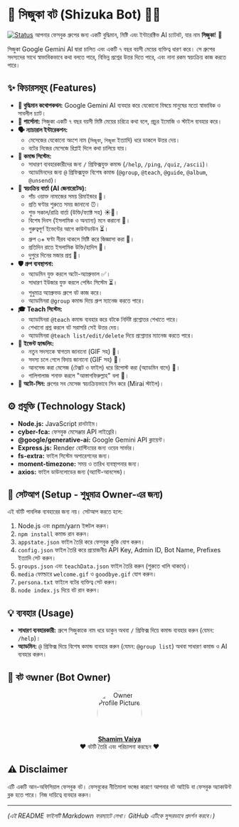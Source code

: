 # 🌸 সিজুকা বট (Shizuka Bot) 🤖💬

[![Status](https://img.shields.io/badge/Status-Active-brightgreen)](https://render.com/) আপনার ফেসবুক গ্রুপের জন্য একটি বুদ্ধিমান, মিষ্টি এবং ইন্টারেক্টিভ AI চ্যাটবট, যার নাম **সিজুকা**! 💖

সিজুকা Google Gemini AI দ্বারা চালিত এবং একটি ৭ বছর বয়সী মেয়ের ব্যক্তিত্ব ধারণ করে। সে গ্রুপের সদস্যদের সাথে স্বাভাবিকভাবে কথা বলতে পারে, বিভিন্ন প্রশ্নের উত্তর দিতে পারে, এবং নানা রকম স্বয়ংক্রিয় কাজ করতে পারে।

## ✨ ফিচারসমূহ (Features)

* **🧠 বুদ্ধিমান কথোপকথন:** Google Gemini AI ব্যবহার করে যেকোনো বিষয়ে মানুষের মতো স্বাভাবিক ও সাবলীল চ্যাট।
* **👧 পার্সোনা:** সিজুকা একটি ৭ বছর বয়সী মিষ্টি মেয়ের চরিত্রে কথা বলে, প্রচুর ইমোজি ও স্টাইল ব্যবহার করে।
* **🗣️ ন্যাচারাল ইন্টারেকশন:**
    * মেসেজের যেকোনো অংশে নাম (`সিজুকা`, `শিজুকা` ইত্যাদি) ধরে ডাকলে উত্তর দেয়।
    * বটের নিজের মেসেজে রিপ্লাই দিলে কথা চালিয়ে যায়।
* **📜 কমান্ড সিস্টেম:**
    * সাধারণ ব্যবহারকারীদের জন্য `/` প্রিফিক্সযুক্ত কমান্ড (`/help`, `/ping`, `/quiz`, `/ascii`)।
    * অ্যাডমিনদের জন্য `@` প্রিফিক্সযুক্ত বিশেষ কমান্ড (`@group`, `@teach`, `@guide`, `@album`, `@unsend`)।
* **📅 স্বয়ংক্রিয় বার্তা (AI জেনারেটেড):**
    * পাঁচ ওয়াক্ত নামাজের সময় রিমাইন্ডার 🕌।
    * প্রতি ঘণ্টার শুরুতে সময় জানানো ⏰।
    * শুভ সকাল/রাত্রি বার্তা (উক্তি/ফ্যাক্ট সহ) ☀️🌙।
    * বিশেষ দিবস (ইসলামিক ও অন্যান্য) মনে করানো 🎉।
    * গুরুত্বপূর্ণ ইভেন্টের আগে কাউন্টডাউন ⏳।
    * গ্রুপ ৩+ ঘণ্টা নীরব থাকলে মিষ্টি করে জিজ্ঞাসা করা 🤫।
    * প্রতিদিন রাতে ইসলামিক উক্তি/হাদিস 📜।
    * দুপুরে দিনের মজার প্রশ্ন 🤔।
* **🛡️ গ্রুপ ব্যবস্থাপনা:**
    * অ্যাডমিন যুক্ত করলে অটো-অ্যাপ্রুভাল ✅।
    * সাধারণ ইউজার যুক্ত করলে পেন্ডিং সিস্টেম ⏳।
    * শুধুমাত্র অ্যাপ্রুভড গ্রুপে বট কাজ করে।
    * অ্যাডমিনরা `@group` কমান্ড দিয়ে গ্রুপ ম্যানেজ করতে পারে।
* **🎓 Teach সিস্টেম:**
    * অ্যাডমিনরা `@teach` কমান্ড ব্যবহার করে বটকে নির্দিষ্ট প্রশ্নোত্তর শেখাতে পারে।
    * শেখানো প্রশ্ন করলে বট সরাসরি সেই উত্তর দেয়।
    * অ্যাডমিনরা `@teach list/edit/delete` দিয়ে প্রশ্নোত্তর ম্যানেজ করতে পারে।
* **📝 ইভেন্ট হ্যান্ডলিং:**
    * নতুন সদস্যকে স্বাগতম জানানো (GIF সহ) 🤝।
    * সদস্য চলে গেলে বিদায় জানানো (GIF সহ) 👋।
    * আনসেন্ড করা মেসেজ (টেক্সট ও ফাইল) ধরে রিপোস্ট করা (অ্যাডমিন বাদে) 👀।
    * গালিগালাজ শনাক্ত করলে "আস্তাগফিরুল্লাহ" বলা 🤬।
* **👀 অটো-সিন:** গ্রুপের সব মেসেজ স্বয়ংক্রিয়ভাবে সিন করে (Mirai স্টাইল)।

## ⚙️ প্রযুক্তি (Technology Stack)

* **Node.js:** JavaScript রানটাইম।
* **cyber-fca:** ফেসবুক মেসেঞ্জার API লাইব্রেরি।
* **@google/generative-ai:** Google Gemini API ক্লায়েন্ট।
* **Express.js:** Render হোস্টিংয়ের জন্য ওয়েব সার্ভার।
* **fs-extra:** ফাইল সিস্টেম অপারেশনের জন্য।
* **moment-timezone:** সময় ও তারিখ ব্যবস্থাপনার জন্য।
* **axios:** ফাইল ডাউনলোডের জন্য (অ্যান্টি-আনসেন্ড)।

## 🚀 সেটআপ (Setup - শুধুমাত্র Owner-এর জন্য)

এই বটটি পাবলিক ব্যবহারের জন্য নয়। সেটআপ করতে হলে:
1.  Node.js এবং npm/yarn ইন্সটল করুন।
2.  `npm install` কমান্ড রান করুন।
3.  `appstate.json` ফাইল তৈরি করে ফেসবুক কুকি যোগ করুন।
4.  `config.json` ফাইল তৈরি করে প্রয়োজনীয় API Key, Admin ID, Bot Name, Prefixes ইত্যাদি সেট করুন।
5.  `groups.json` এবং `teachData.json` ফাইল তৈরি করুন (শুরুতে খালি থাকবে)।
6.  `media` ফোল্ডারে `welcome.gif` ও `goodbye.gif` যোগ করুন।
7.  `persona.txt` ফাইলে বটের ব্যক্তিত্ব সেট করুন।
8.  `node index.js` দিয়ে বট রান করুন।

## 💡 ব্যবহার (Usage)

* **সাধারণ ব্যবহারকারী:** গ্রুপে সিজুকাকে নাম ধরে ডাকুন অথবা `/` প্রিফিক্স দিয়ে কমান্ড ব্যবহার করুন (যেমন: `/help`)।
* **অ্যাডমিন:** `@` প্রিফিক্স দিয়ে বিশেষ কমান্ড ব্যবহার করুন (যেমন: `@group list`) অথবা সাধারণ কমান্ড ও AI ব্যবহার করুন।

## 👑 বট ওwner (Bot Owner)

<p align="center">
  <a href="https://www.facebook.com/AnonymousCyberTeamOfficial">
    <img src="https://graph.facebook.com/100051925606707/picture?width=200&height=200&access_token=6628568379%7Cc1e620fa708a1d5696fb991c1bde5662" alt="Owner Profile Picture" style="border-radius: 50%;" width="100">
    <br/>
    <b>Shamim Vaiya</b>
  </a>
  <br/>
  ❤️ বটটি তৈরি এবং পরিচালনা করছেন ❤️
</p>

## ⚠️ Disclaimer

এটি একটি আন-অফিসিয়াল ফেসবুক বট। ফেসবুকের নীতিমালা ভঙ্গের কারণে আপনার বট আইডি বা ফেসবুক অ্যাকাউন্ট ব্লক হতে পারে। নিজ দায়িত্বে ব্যবহার করুন।

---

*(এই README ফাইলটি Markdown ফরম্যাটে লেখা। GitHub এটিকে সুন্দরভাবে প্রদর্শন করবে।)*
